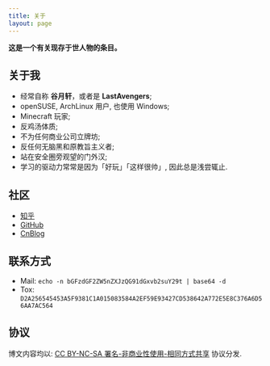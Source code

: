 ```yaml
---
title: 关于
layout: page
---
```


**这是一个有关现存于世人物的条目。**

关于我
---
* 经常自称 **谷月轩**，或者是 **LastAvengers**;
* openSUSE, ArchLinux 用户, 也使用 Windows;
* Minecraft 玩家;
* 反鸡汤体质;
* 不为任何商业公司立牌坊;
* 反任何无脑黑和原教旨主义者;
* 站在安全圈旁观望的门外汉;
* 学习的驱动力常常是因为「好玩」「这样很帅」, 因此总是浅尝辄止.

社区
---
* [知乎](http://www.zhihu.com/people/lastavengers)
* [GitHub](https://github.com/LastAvenger)
* [CnBlog](http://www.cnblogs.com/lastavengers)

联系方式
---
* Mail: `echo -n bGFzdGF2ZW5nZXJzQG91dGxvb2suY29t | base64 -d`
* Tox:  `D2A256545453A5F9381C1A015083584A2EF59E93427CD538642A772E5E8C376A6D56AA7AC564`

协议
---
博文内容均以: [CC BY-NC-SA 署名-非商业性使用-相同方式共享](https://creativecommons.org/licenses/by-nc-sa/3.0/cn/legalcode) 协议分发.
